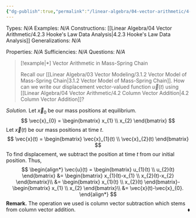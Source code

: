 ```yaml
---
{"dg-publish":true,"permalink":"/linear-algebra/04-vector-arithmetic/4-2-2-vector-arithmetic-in-mass-spring-chain/","tags":["Type/Example","Topic/Linear_Algebra"]}
---
```


Types: *N/A*
Examples: *N/A*
Constructions: [[Linear Algebra/04 Vector Arithmetic/4.2.3 Hooke's Law Data Analysis\|4.2.3 Hooke's Law Data Analysis]]
Generalizations: *N/A*

Properties: *N/A*
Sufficiencies: *N/A*
Questions: *N/A*

> [!example|*] Vector Arithmetic in Mass-Spring Chain
> 
> Recall our [[Linear Algebra/03 Vector Modeling/3.1.2 Vector Model of Mass-Spring Chain\|3.1.2 Vector Model of Mass-Spring Chain]]. How can we write our displacement vector-valued function $\vec{u}(t)$ using [[Linear Algebra/04 Vector Arithmetic/4.2 Column Vector Addition\|4.2 Column Vector Addition]]?


*Solution.* Let $\vec{x}_{0}$ be our mass positions at equilibrium.
$$
\vec{x}_{0} = \begin{bmatrix}
x_{1} \\
x_{2}
\end{bmatrix}
$$
Let $\vec{x}(t)$ be our mass positions at time $t$.
$$
\vec{x}(t) = \begin{bmatrix}
\vec{x}_{1}(t) \\
\vec{x}_{2}(t)
\end{bmatrix}
$$
To find displacement, we subtract the position at time $t$ from our initial position. Thus,
$$
\begin{align*}
\vec{u}(t) = \begin{bmatrix}
u_{1}(t) \\
u_{2}(t)
\end{bmatrix} &= \begin{bmatrix}
x_{1}(t)-x_{1} \\
x_{2}(t)-x_{2}
\end{bmatrix}\\
&= \begin{bmatrix}
x_{1}(t) \\
x_{2}(t)
\end{bmatrix}-\begin{bmatrix}
x_{1} \\
x_{2}
\end{bmatrix}\\
&= \vec{x}(t)-\vec{x}_{0}.
\end{align*}
$$
**Remark.** The operation we used is column vector subtraction which stems from column vector addition.
 <span style='float:right;'>$\blacklozenge$</span>
